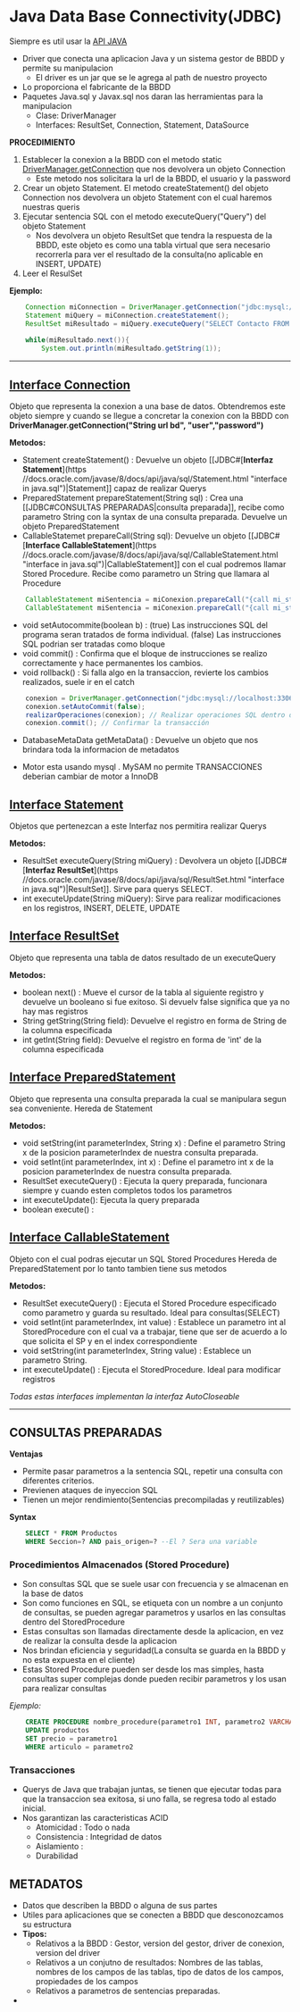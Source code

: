 # Java Data Base Connectivity(JDBC)

Siempre es util usar la  [API JAVA](https://docs.oracle.com/javase/8/docs/api/)

- Driver que conecta una aplicacion Java y un sistema gestor de BBDD y permite su manipulacion
	- El driver es un jar que se le agrega al path de nuestro proyecto
- Lo proporciona el fabricante de la BBDD
- Paquetes Java.sql y Javax.sql nos daran las herramientas para la manipulacion
	- Clase: DriverManager
	- Interfaces: ResultSet, Connection, Statement, DataSource

**PROCEDIMIENTO**
1. Establecer la conexion a la BBDD con el metodo static [DriverManager.getConnection](https://docs.oracle.com/javase/8/docs/api/java/sql/DriverManager.html#getConnection-java.lang.String-java.util.Properties-) que nos devolvera un objeto Connection
	- Este metodo nos solicitara la url de la BBDD, el usuario y la password
2. Crear un objeto Statement. El metodo createStatement() del objeto Connection nos devolvera un objeto Statement con el cual haremos nuestras queris
3. Ejecutar sentencia SQL con el metodo executeQuery("Query") del objeto Statement
	- Nos devolvera un objeto ResultSet que tendra la respuesta de la BBDD, este objeto es como una tabla virtual que sera necesario recorrerla para ver el resultado de la consulta(no aplicable en INSERT, UPDATE)
4. Leer el ResulSet

**Ejemplo:**
```Java
	Connection miConnection = DriverManager.getConnection("jdbc:mysql://localhost:3306/emarket","root","Asdacmdk27@");  
	Statement miQuery = miConnection.createStatement();  
	ResultSet miResultado = miQuery.executeQuery("SELECT Contacto FROM clientes");  
	  
	while(miResultado.next()){  
	    System.out.println(miResultado.getString(1));
```

---

## [**Interface Connection**](https://docs.oracle.com/javase/8/docs/api/java/sql/Connection.html "interface in java.sql")

Objeto que representa la conexion a una base de datos.
Obtendremos este objeto siempre y cuando se llegue a concretar la conexion con la BBDD con **DriverManager.getConnection("String url bd", "user","password")**

**Metodos:**
- Statement createStatement() : Devuelve un objeto [[JDBC#[**Interfaz Statement**](https //docs.oracle.com/javase/8/docs/api/java/sql/Statement.html "interface in java.sql")|Statement]] capaz de realizar Querys
- PreparedStatement prepareStatement(String sql) : Crea una [[JDBC#CONSULTAS PREPARADAS|consulta preparada]], recibe como parametro String con la syntax de una consulta preparada. Devuelve un objeto PreparedStatement
- CallableStatemet prepareCall(String sql): Devuelve un objeto [[JDBC#[**Interface CallableStatement**](https //docs.oracle.com/javase/8/docs/api/java/sql/CallableStatement.html "interface in java.sql")|CallableStatement]] con el cual podremos llamar Stored Procedure. Recibe como parametro un String que llamara al Procedure
```Java
	CallableStatement miSentencia = miConexion.prepareCall("{call mi_stored_procedure}")   // Si no tiene parametro el StoredProcedure
	CallableStatement miSentencia = miConexion.prepareCall("{call mi_stored_procedure(?, ?)}") // Si recibe parametro el StoredProcedure, entonces se coloca '?' segun la cantidad de pmtr q reciba
```
- void setAutocommite(boolean b) : (true) Las instrucciones SQL del programa seran tratados de forma individual. (false) Las instrucciones SQL podrian ser tratadas como bloque
- void commit() : Confirma que el bloque de instrucciones se realizo correctamente y hace permanentes los cambios.
- void rollback() : Si falla algo en la transaccion, revierte los cambios realizados, suele ir en el catch
``` Java
	conexion = DriverManager.getConnection("jdbc:mysql://localhost:3306/tu_basede_datos", "usuario", "contraseña");// Establecer la conexión a la base de datos 
	conexion.setAutoCommit(false); 
	realizarOperaciones(conexion); // Realizar operaciones SQL dentro de la transacción 
	conexion.commit(); // Confirmar la transacción 
```

- DatabaseMetaData getMetaData() : Devuelve un objeto que nos brindara toda la informacion de metadatos

- Motor esta usando mysql . MySAM no permite TRANSACCIONES deberian cambiar de motor a InnoDB
## [**Interface Statement**](https://docs.oracle.com/javase/8/docs/api/java/sql/Statement.html "interface in java.sql")

Objetos que pertenezcan a este Interfaz nos permitira realizar Querys

**Metodos:**
- ResultSet executeQuery(String miQuery) : Devolvera un objeto [[JDBC#[**Interfaz ResultSet**](https //docs.oracle.com/javase/8/docs/api/java/sql/ResultSet.html "interface in java.sql")|ResultSet]]. Sirve para querys SELECT.
- int executeUpdate(String miQuery): Sirve para realizar modificaciones en los registros, INSERT, DELETE, UPDATE


## [**Interface ResultSet**](https://docs.oracle.com/javase/8/docs/api/java/sql/ResultSet.html "interface in java.sql")

Objeto que representa una tabla de datos resultado de un executeQuery

**Metodos:**
- boolean next() : Mueve el cursor de la tabla al siguiente registro y devuelve un booleano si fue exitoso. Si devuelv false significa que ya no hay mas registros
- String getString(String field):  Devuelve el registro en forma de String de la columna especificada
- int getInt(String field): Devuelve el registro en forma de 'int' de la columna especificada

## [**Interface PreparedStatement**](https://docs.oracle.com/javase/8/docs/api/java/sql/PreparedStatement.html "interface in java.sql")

Objeto que representa una consulta preparada la cual se manipulara segun sea conveniente.
Hereda de Statement

**Metodos:**
- void setString(int parameterIndex, String x) : Define el parametro String x de la posicion parameterIndex de nuestra consulta preparada.
- void setInt(int parameterIndex, int x) : Define el parametro int x de la posicion parameterIndex de nuestra consulta preparada.
- ResultSet executeQuery() : Ejecuta la query preparada, funcionara siempre y cuando esten completos todos los parametros
- int executeUpdate(): Ejecuta la query preparada 
- boolean execute() : 

## [**Interface CallableStatement**](https://docs.oracle.com/javase/8/docs/api/java/sql/CallableStatement.html "interface in java.sql")

Objeto con el cual podras ejecutar un SQL Stored Procedures
Hereda de PreparedStatement por lo tanto tambien tiene sus metodos

**Metodos:**
- ResultSet executeQuery() : Ejecuta el Stored Procedure especificado como parametro y guarda su resultado. Ideal para consultas(SELECT)
- void setInt(int parameterIndex, int value) : Establece un parametro int al StoredProcedure con el cual va a trabajar, tiene que ser de acuerdo a lo que solicita el SP y en el index correspondiente
- void setString(int parameterIndex, String value) : Establece un parametro String.
- int executeUpdate() : Ejecuta el StoredProcedure. Ideal para modificar registros


*Todas estas interfaces implementan la interfaz AutoCloseable*

---

## CONSULTAS PREPARADAS

**Ventajas**
- Permite pasar parametros a la sentencia SQL, repetir una consulta con diferentes criterios.
- Previenen ataques de inyeccion SQL
- Tienen un mejor rendimiento(Sentencias precompiladas y reutilizables)

**Syntax**
```SQL
	SELECT * FROM Productos 
	WHERE Seccion=? AND pais_origen=? --El ? Sera una variable
```


### Procedimientos Almacenados (Stored Procedure)
- Son consultas SQL que se suele usar con frecuencia y se almacenan en la base de datos
- Son como funciones en SQL, se etiqueta con un nombre a un conjunto de consultas, se pueden agregar parametros y usarlos en las consultas dentro del StoredProcedure
- Estas consultas son llamadas directamente desde la aplicacion, en vez de realizar la consulta desde la aplicacion
- Nos brindan eficiencia y seguridad(La consulta se guarda en la BBDD y no esta expuesta en el cliente)
- Estas Stored Procedure pueden ser desde los mas simples, hasta consultas super complejas donde pueden recibir parametros y los usan para realizar consultas

*Ejemplo:*
```SQL
	CREATE PROCEDURE nombre_procedure(parametro1 INT, parametro2 VARCHAR(7))
	UPDATE productos
	SET precio = parametro1
	WHERE articulo = parametro2
```

### Transacciones
- Querys de Java que trabajan juntas, se tienen que ejecutar todas para que la transaccion sea exitosa, si uno falla, se regresa todo al estado inicial.
- Nos garantizan las caracteristicas ACID
	- Atomicidad : Todo o nada
	- Consistencia : Integridad de datos
	- Aislamiento : 
	- Durabilidad


## METADATOS

- Datos que describen la BBDD o alguna de sus partes
- Utiles para aplicaciones que se conecten a BBDD que desconozcamos su estructura
- **Tipos:**
	- Relativos a la BBDD : Gestor, version del gestor, driver de conexion, version del driver
	- Relativos a un conjutno de resultados: Nombres de las tablas, nombres de los campos  de las tablas, tipo de datos de los campos, propiedades de los campos
	- Relativos a parametros de sentencias preparadas.
- 